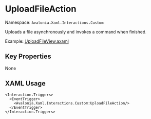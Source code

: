 # UploadFileAction

Namespace: `Avalonia.Xaml.Interactions.Custom`

Uploads a file asynchronously and invokes a command when finished.

Example: [UploadFileView.axaml](samples/BehaviorsTestApplication/Views/Pages/UploadFileView.axaml)

## Key Properties
None

## XAML Usage
```xaml
<Interaction.Triggers>
  <EventTrigger>
    <Avalonia.Xaml.Interactions.Custom:UploadFileAction/>
  </EventTrigger>
</Interaction.Triggers>
```
